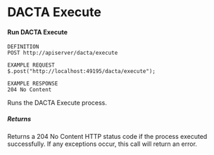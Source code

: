 # DACTA Execute

#### Run DACTA Execute

```
DEFINITION
POST http://apiserver/dacta/execute

EXAMPLE REQUEST
$.post("http://localhost:49195/dacta/execute");

EXAMPLE RESPONSE
204 No Content

```

Runs the DACTA Execute process.

##### Returns

Returns a 204 No Content HTTP status code if the process executed successfully. If any exceptions occur, this call will return an error.